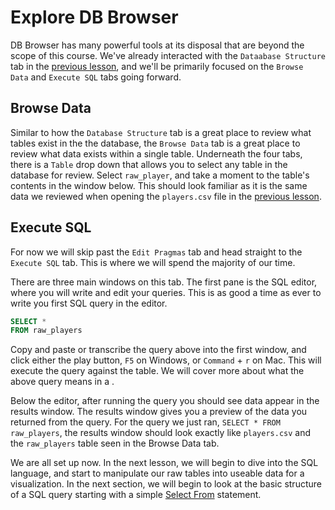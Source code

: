 # Explore DB Browser

DB Browser has many powerful tools at its disposal that are beyond the scope of this course. We've already interacted with the `Dataabase Structure` tab in the [previous lesson](https://github.com/tmolitor002/SQL-for-Data-Viz/blob/main/Week-1/02-Starting%20DB%20Browser.md#what-is-a-table), and we'll be primarily focused on the `Browse Data` and `Execute SQL` tabs going forward.

## Browse Data

Similar to how the `Database Structure` tab is a great place to review what tables exist in the the database, the `Browse Data` tab is a great place to review what data exists within a single table. Underneath the four tabs, there is a `Table` drop down that allows you to select any table in the database for review. Select `raw_player`, and take a moment to the table's contents in the window below. This should look familiar as it is the same data we reviewed when opening the `players.csv` file in the [previous lesson](https://github.com/tmolitor002/SQL-for-Data-Viz/blob/main/Week-1/02-Starting%20DB%20Browser.md#what-is-a-table).

## Execute SQL

For now we will skip past the `Edit Pragmas` tab and head straight to the `Execute SQL` tab. This is where we will spend the majority of our time.

There are three main windows on this tab. The first pane is the SQL editor, where you will write and edit your queries. This is as good a time as ever to write you first SQL query in the editor.

```sql
SELECT *
FROM raw_players
```

Copy and paste or transcribe the query above into the first window, and click either the play button, `F5` on Windows, or `Command` + `r` on Mac. This will execute the query against the table. We will cover more about what the above query means in a <later lesson>.

Below the editor, after running the query you should see data appear in the results window. The results window gives you a preview of the data you returned from the query. For the query we just ran, `SELECT * FROM raw_players`, the results window should look exactly like `players.csv` and the `raw_players` table seen in the Browse Data tab.

We are all set up now. In the next lesson, we will begin to dive into the SQL language, and start to manipulate our raw tables into useable data for a visualization. In the next section, we will begin to look at the basic structure of a SQL query starting with a simple [Select From](Week-2/02_01-SELECT%20FROM.md) statement.
